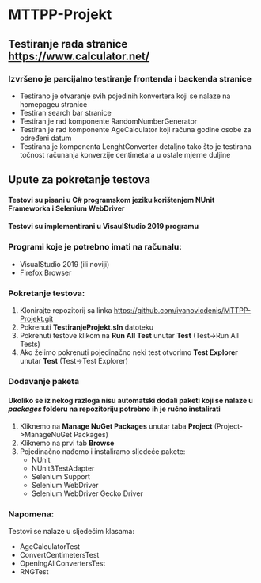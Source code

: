 # MTTPP-Projekt

## Testiranje rada stranice https://www.calculator.net/
### Izvršeno je parcijalno testiranje frontenda i backenda stranice
* Testirano je otvaranje svih pojedinih konvertera koji se nalaze na homepageu stranice
* Testiran search bar stranice
* Testiran je rad komponente RandomNumberGenerator
* Testiran je rad komponente AgeCalculator koji računa godine osobe za određeni datum
* Testirana je komponenta LenghtConverter detaljno tako što je testirana točnost računanja konverzije centimetara u ostale mjerne duljine

## Upute za pokretanje testova

#### Testovi su pisani u C# programskom jeziku korištenjem NUnit Frameworka i Selenium WebDriver
#### Testovi su implementirani u VisaulStudio 2019 programu

### Programi koje je potrebno imati na računalu:
* VisualStudio 2019 (ili noviji)
* Firefox Browser

### Pokretanje testova:
1. Klonirajte repozitorij sa linka https://github.com/ivanovicdenis/MTTPP-Projekt.git
2. Pokrenuti **TestiranjeProjekt.sln** datoteku
3. Pokrenuti testove klikom na **Run All Test** unutar **Test** (Test->Run All Tests)
4. Ako želimo pokrenuti pojedinačno neki test otvorimo **Test Explorer** unutar **Test** (Test->Test Explorer)

### Dodavanje paketa
#### Ukoliko se iz nekog razloga nisu automatski dodali paketi koji se nalaze u *packages* folderu na repozitoriju potrebno ih je ručno instalirati
1. Kliknemo na **Manage NuGet Packages** unutar taba **Project** (Project->ManageNuGet Packages)
2. Kliknemo na prvi tab **Browse**
3. Pojedinačno nađemo i instaliramo sljedeće pakete:
	* NUnit
	* NUnit3TestAdapter
	* Selenium Support
	* Selenium WebDriver
	* Selenium WebDriver Gecko Driver
	
### Napomena:
Testovi se nalaze u sljedećim klasama:
* AgeCalculatorTest
* ConvertCentimetersTest
* OpeningAllConvertersTest
* RNGTest
